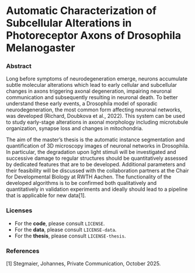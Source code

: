 # Automatic Characterization of Subcellular Alterations in Photoreceptor Axons of Drosophila Melanogaster

### Abstract
Long before symptoms of neurodegeneration emerge, neurons accumulate subtle molecular alterations which lead to early cellular and subcellular changes in axons triggering axonal degeneration, impairing neuronal communication and subsequently resulting in neuronal death. To better understand these early events, a Drosophila model of sporadic neurodegeneration, the most common form affecting neuronal networks, was developed (Richard, Doubkova et al., 2022). This system can be used to study early-stage alterations in axonal morphology including microtubule organization, synapse loss and changes in mitochondria. 

The aim of the master’s thesis is the automatic instance segmentation and quantification of 3D microscopy images of neuronal networks in Drosophila. In particular, the degradation upon light stimuli will be investigated and successive damage to regular structures should be quantitatively assessed by dedicated features that are to be developed. Additional parameters and their feasibility will be discussed with the collaboration partners at the Chair for Developmental Biology at RWTH Aachen. The functionality of the developed algorithms is to be confirmed both qualitatively and quantitatively in validation experiments and ideally should lead to a pipeline that is applicable for new data[1].

### Licenses
* For the **code**, please consult `LICENSE`.
* For the **data**, please consult `LICENSE-data`.
* For the **thesis**, please consult `LICENSE-thesis`.

### References
[1] Stegmaier, Johannes, Private Communication, October 2025.
